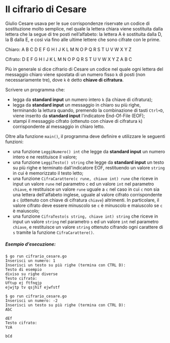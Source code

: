 # Il cifrario di Cesare

Giulio Cesare usava per le sue corrispondenze riservate un codice di sostituzione molto semplice, nel quale la lettera chiara viene sostituita dalla lettera che la segue di tre posti nell’alfabeto: la lettera A è sostituita dalla D, la B dalla E, e così via fino alle ultime lettere che sono cifrate con le prime.

Chiaro:   A B C D E F G H I J K L M N O P Q R S T U V W X Y Z

Cifrato:  D E F G H I J K L M N O P Q R S T U V W X Y Z A B C

Più in generale si dice cifrario di Cesare un codice nel quale ogni lettera del messaggio chiaro viene spostata di un numero fisso `k` di posti (non necessariamente tre), dove `k` è detto **chiave di cifratura**. 

Scrivere un programma che:
* legga da **standard input** un numero intero `k` (la chiave di cifratura);
* legga da **standard input** un messaggio in chiaro su più righe, terminando la lettura quando, premendo la combinazione di tasti `Ctrl+D`, viene inserito da **standard input** l'indicatore End-Of-File (EOF);
* stampi il messaggio cifrato (ottenuto con chiave di cifratura `k`) corrispondente al messaggio in chiaro letto.

Oltre alla funzione `main()`, il programma deve definire e utilizzare le seguenti funzioni:
* una funzione `LeggiNumero() int` che legge da **standard input** un numero intero e ne restituisce il valore;
* una funzione `LeggiTesto() string` che legge da **standard input** un testo su più righe e terminato dall'indicatore EOF, restituendo un valore `string` in cui è memorizzato il testo letto;
* una funzione `CifraCarattere(c rune, chiave int) rune` che riceve in input un valore `rune` nel parametro `c` ed un valore `int` nel parametro `chiave`, e restituisce un valore `rune` uguale a `c` nel caso in cui `c` non sia una lettera dell'alfabeto inglese, uguale al valore cifrato corrispondente a `c` (ottenuto con chiave di cifratura `chiave`) altrimenti. In particolare, il valore cifrato deve essere minuscolo se `c` è minuscolo e maiuscolo se `c` è maiuscolo;
* una funzione `CifraTesto(s string, chiave int) string` che riceve in input un valore `string` nel parametro `s` ed un valore `int` nel parametro `chiave`, e restituisce un valore `string` ottenuto cifrando ogni carattere di `s` tramite la funzione `CifraCarattere()`.

##### Esempio d'esecuzione:
 
 ```text
$ go run cifrario_cesare.go 
Inserisci un numero: 1
Inserisci un testo su più righe (termina con CTRL D):
Testo di esempio
diviso su righe diverse
Testo cifrato:
Uftup ej ftfnqjp
ejwjtp tv qsjhif ejwfstf

$ go run cifrario_cesare.go
Inserisci un numero: -2
Inserisci un testo su più righe (termina con CTRL D):
AbC

dEf
Testo cifrato:
YzA

bCd
```
